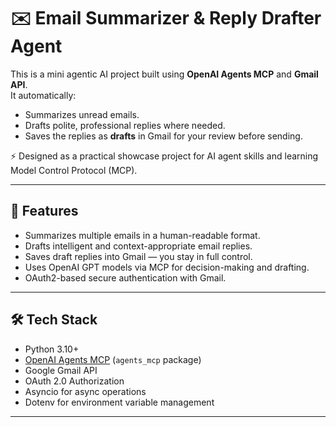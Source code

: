 # ✉️ Email Summarizer & Reply Drafter Agent

This is a mini agentic AI project built using **OpenAI Agents MCP** and **Gmail API**.  
It automatically:
- Summarizes unread emails.
- Drafts polite, professional replies where needed.
- Saves the replies as **drafts** in Gmail for your review before sending.

⚡ Designed as a practical showcase project for AI agent skills and learning Model Control Protocol (MCP).

---

## 🚀 Features

- Summarizes multiple emails in a human-readable format.
- Drafts intelligent and context-appropriate email replies.
- Saves draft replies into Gmail — you stay in full control.
- Uses OpenAI GPT models via MCP for decision-making and drafting.
- OAuth2-based secure authentication with Gmail.

---

## 🛠 Tech Stack

- Python 3.10+
- [OpenAI Agents MCP](https://github.com/openai/openai-agents) (`agents_mcp` package)
- Google Gmail API
- OAuth 2.0 Authorization
- Asyncio for async operations
- Dotenv for environment variable management

---
